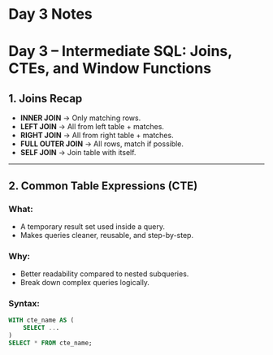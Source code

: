 # Day 3 Notes

# Day 3 – Intermediate SQL: Joins, CTEs, and Window Functions

## 1. Joins Recap
- **INNER JOIN** → Only matching rows.
- **LEFT JOIN** → All from left table + matches.
- **RIGHT JOIN** → All from right table + matches.
- **FULL OUTER JOIN** → All rows, match if possible.
- **SELF JOIN** → Join table with itself.

---

## 2. Common Table Expressions (CTE)

### What:
- A temporary result set used inside a query.
- Makes queries cleaner, reusable, and step-by-step.

### Why:
- Better readability compared to nested subqueries.
- Break down complex queries logically.

### Syntax:
```sql
WITH cte_name AS (
    SELECT ...
)
SELECT * FROM cte_name;

